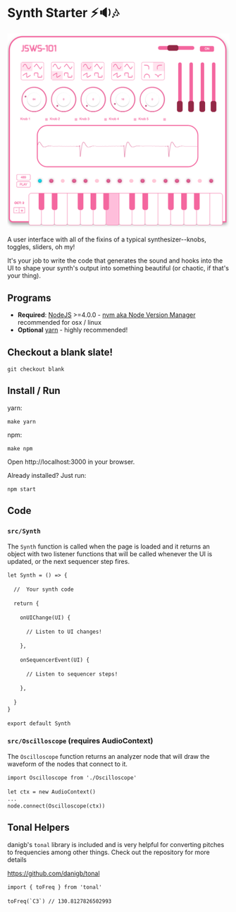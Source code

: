 Synth Starter :zap::sound::notes:
=====================

![JSWS-101](https://raw.githubusercontent.com/alex-wilmer/synth-starter/master/static/img/synth.png "JSWS-101")

A user interface with all of the fixins of a typical synthesizer--knobs, toggles, sliders, oh my!

It's your job to write the code that generates the sound and hooks into the UI to shape your synth's output into something beautiful (or chaotic, if that's your thing).

## Programs

 - **Required**: [NodeJS](https://nodejs.org/en/download/) >=4.0.0 -  [nvm aka Node Version Manager](https://github.com/creationix/nvm) recommended for osx / linux
 - **Optional** [yarn](https://yarnpkg.com/en/docs/install) - highly recommended!

## Checkout a blank slate!

```
git checkout blank
```

## Install / Run

yarn:

```
make yarn
```

npm:

```
make npm
```

Open http://localhost:3000 in your browser.

Already installed? Just run:

```
npm start
```

## Code

### `src/Synth`

The `Synth` function is called when the page is loaded and it returns an object with two listener functions that will be called whenever the UI is updated, or the next sequencer step fires.

```
let Synth = () => {

  //  Your synth code

  return {

    onUIChange(UI) {

      // Listen to UI changes!

    },

    onSequencerEvent(UI) {

      // Listen to sequencer steps!

    },

  }
}

export default Synth
```

### `src/Oscilloscope` (requires AudioContext)

The `Oscilloscope` function returns an analyzer node that will draw the waveform of the nodes that connect to it.

```
import Oscilloscope from './Oscilloscope'

let ctx = new AudioContext()
...
node.connect(Oscilloscope(ctx))
```

## Tonal Helpers

danigb's `tonal` library is included and is very helpful for converting pitches to frequencies among other things. Check out the repository for more details

https://github.com/danigb/tonal

```
import { toFreq } from 'tonal'

toFreq(`C3`) // 130.8127826502993
```
